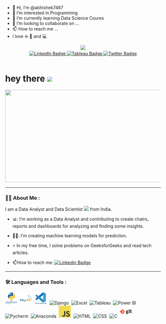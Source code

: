 - 👋 Hi, I’m @abhishek7467
- 👀 I’m interested in Programming
- 🌱 I’m currently learning Data Science Coures
- 💞️ I’m looking to collaborate on ...
- 📫 How to reach me ...
- I love ☕ 🍕 and 💻


<div id="header" align="center">
  <img src="https://media.giphy.com/media/M9gbBd9nbDrOTu1Mqx/giphy.gif" width="100"/>
</div>

<div id="badges" align="center">
  <a href="https://public.tableau.com/app/profile/abhishek.kumar4541">
     <img src="https://img.shields.io/badge/Tableau-blue?style=for-the-badge&logo=tableau&logoColor=white" alt="LinkedIn Badge"/>

  </a>
  <a href="https://www.linkedin.com/in/abhishek-kumar-aa1224206/">
    <img src="https://img.shields.io/badge/Linkedin-red?style=for-the-badge&logo=linkedin&logoColor=white" alt="Tableau Badge"/>
  </a>
  <a href="https://twitter.com/Abhishe45580955?t=Sb493uEapJbYPKULd6R5ug&s=09">
    <img src="https://img.shields.io/badge/Twitter-blue?style=for-the-badge&logo=twitter&logoColor=white" alt="Twitter Badge"/>
  </a>
</div>
<div id="git" align="center">
  <img src="https://komarev.com/ghpvc/?username=abhishek7467&style=flat-square&color=blue" alt=""/>
</div>

<h1>
  hey there
  <img src="https://media.giphy.com/media/hvRJCLFzcasrR4ia7z/giphy.gif" width="30px"/>
</h1>
<div align="center">
  <img src="https://media.giphy.com/media/dWesBcTLavkZuG35MI/giphy.gif" width="600" height="300"/>
</div>

---

### :woman_technologist: About Me :
I am a Data Analyst and Data Scientist  <img src="https://media.giphy.com/media/WUlplcMpOCEmTGBtBW/giphy.gif" width="30"> from India.


- 📊: I’m working as a Data Analyst and contributing to create chatrs, reports and dashboards for analyzing and finding some insights.

- 🧑‍🔬:  I'm creating machine learning models for prediction.

- :zap: In my free time, I solve problems on GeeksforGeeks and read tech articles.

- :mailbox:How to reach me: [![Linkedin Badge](https://img.shields.io/badge/-kakbar-blue?style=flat&logo=Linkedin&logoColor=white)](https://www.linkedin.com/in/abhishek-kumar-aa1224206/)


---

### :hammer_and_wrench: Languages and Tools :


<div>
  <img src="https://github.com/devicons/devicon/blob/master/icons/python/python-original-wordmark.svg" title="Java" alt="Java" width="40" height="40"/>&nbsp;
    <img src="https://github.com/devicons/devicon/blob/master/icons/mysql/mysql-original-wordmark.svg" title="MySQL"  alt="MySQL" width="40" height="40"/>&nbsp;
  <img src="https://github.com/devicons/devicon/blob/master/icons/vscode/vscode-original-wordmark.svg" title="VSCode" alt="VSCode" width="40" height="40"/>&nbsp;
  <img src="https://user-images.githubusercontent.com/89588417/202685168-e7ffbf8f-7e18-4219-b97f-343a01fbada5.png" title="Django" alt="Django" width="40" height="40"/>&nbsp;
  <img src="https://user-images.githubusercontent.com/89588417/202685724-5224e65a-dd5a-46e6-ac74-b6f6d8dc7d53.png" title="Excel" alt="Excel" width="40" height="40"/>&nbsp;
  <img src="https://user-images.githubusercontent.com/89588417/202686014-02c0446a-253e-4235-a9c6-ae2bbe9663d4.png" title="Tableau" alt="Tableau " width="40" height="40"/>&nbsp;
  <img src="https://user-images.githubusercontent.com/89588417/202688093-1d6dfe82-6e10-4af4-94c0-3a5f8d900597.png"  title="Power BI" alt="Power BI" width="60" height="40"/>&nbsp;
  <img src="https://user-images.githubusercontent.com/89588417/202688428-f18f3bb9-f954-4707-a3bd-c6b3d5c187aa.png" title="Pycherm" alt="Pycherm" width="40" height="40"/>&nbsp;
  <img src="https://user-images.githubusercontent.com/89588417/202689283-1c97444d-2b55-4c11-8896-efcd537aaedc.png" title="Anaconda" alt="Anaconda" width="60" height="40"/>&nbsp;
  <img src="https://github.com/devicons/devicon/blob/master/icons/javascript/javascript-original.svg" title="JavaScript" alt="JavaScript" width="40" height="40"/>&nbsp;
  <img src="https://user-images.githubusercontent.com/89588417/202690250-921c7b64-f3e6-4b26-bb56-e37b67c67e60.png" title="HTML"  alt="HTML" width="40" height="40"/>&nbsp;
  <img src="https://user-images.githubusercontent.com/89588417/202690553-8883bcc2-458c-4ea0-9896-e9b708210ec3.png" title="CSS" alt="CSS" width="40" height="40"/>&nbsp;
  <img src="https://www.clipartmax.com/png/small/351-3515666_c-language-global-or-external-variables-with-examples-c-programming-logo.png" title="C" alt="C" width="40" height="40"/>&nbsp;
  <img src="https://github.com/devicons/devicon/blob/master/icons/git/git-original-wordmark.svg" title="Git" **alt="Git" width="40" height="40"/>
</div>


<!---
abhishek7467/abhishek7467 is a ✨ special ✨ repository because its `README.md` (this file) appears on your GitHub profile.
You can click the Preview link to take a look at your changes.
--->
